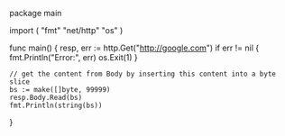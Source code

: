 package main

import (
	"fmt"
	"net/http"
	"os"
)

func main() {
	resp, err := http.Get("http://google.com")
	if err != nil {
		fmt.Println("Error:", err)
		os.Exit(1)
	}

	// get the content from Body by inserting this content into a byte slice
	bs := make([]byte, 99999)
	resp.Body.Read(bs)
	fmt.Println(string(bs))
}
